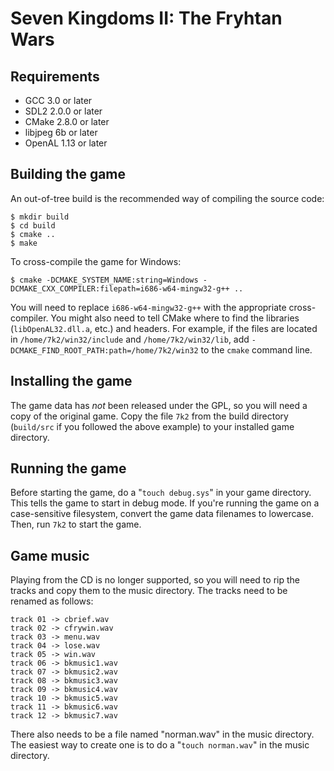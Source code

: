 Seven Kingdoms II: The Fryhtan Wars
===================================

Requirements
------------

* GCC 3.0 or later
* SDL2 2.0.0 or later
* CMake 2.8.0 or later
* libjpeg 6b or later
* OpenAL 1.13 or later

Building the game
-----------------

An out-of-tree build is the recommended way of compiling the source code:

	$ mkdir build
	$ cd build
	$ cmake ..
	$ make

To cross-compile the game for Windows:

	$ cmake -DCMAKE_SYSTEM_NAME:string=Windows -DCMAKE_CXX_COMPILER:filepath=i686-w64-mingw32-g++ ..

You will need to replace `i686-w64-mingw32-g++` with the appropriate
cross-compiler. You might also need to tell CMake where to find the libraries
(`libOpenAL32.dll.a`, etc.) and headers. For example, if the files are located
in `/home/7k2/win32/include` and `/home/7k2/win32/lib`, add
`-DCMAKE_FIND_ROOT_PATH:path=/home/7k2/win32` to the `cmake` command line.

Installing the game
-------------------

The game data has *not* been released under the GPL, so you will need a copy of
the original game. Copy the file `7k2` from the build directory (`build/src` if
you followed the above example) to your installed game directory.

Running the game
----------------

Before starting the game, do a "`touch debug.sys`" in your game directory. This
tells the game to start in debug mode. If you're running the game on a
case-sensitive filesystem, convert the game data filenames to lowercase. Then,
run `7k2` to start the game.

Game music
----------

Playing from the CD is no longer supported, so you will need to rip the tracks
and copy them to the music directory. The tracks need to be renamed as follows:

	track 01 -> cbrief.wav
	track 02 -> cfrywin.wav
	track 03 -> menu.wav
	track 04 -> lose.wav
	track 05 -> win.wav
	track 06 -> bkmusic1.wav
	track 07 -> bkmusic2.wav
	track 08 -> bkmusic3.wav
	track 09 -> bkmusic4.wav
	track 10 -> bkmusic5.wav
	track 11 -> bkmusic6.wav
	track 12 -> bkmusic7.wav

There also needs to be a file named "norman.wav" in the music directory. The
easiest way to create one is to do a "`touch norman.wav`" in the music
directory.
